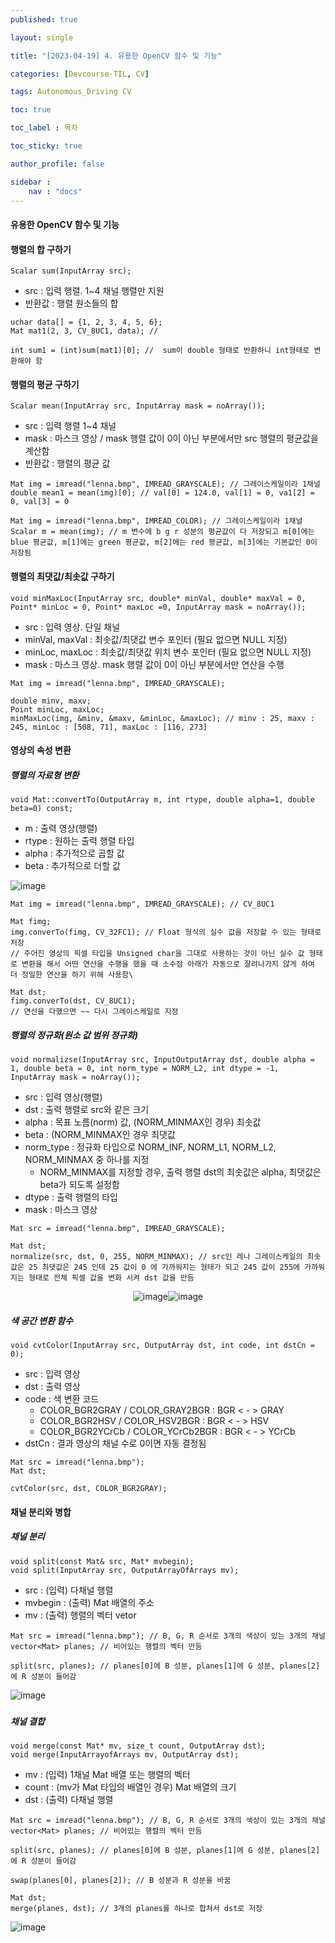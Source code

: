 ```yaml
---
published: true

layout: single

title: "[2023-04-19] 4. 유용한 OpenCV 함수 및 기능"

categories: [Devcourse-TIL, CV]

tags: Autonomous_Driving CV

toc: true

toc_label : 목차

toc_sticky: true

author_profile: false

sidebar :
    nav : "docs"
---
```


####  유용한 OpenCV 함수 및 기능



#### 행렬의 합 구하기

```
Scalar sum(InputArray src);
```

- src : 입력 행렬.  1~4 채널 행렬만 지원
- 반환값 : 행렬 원소들의 합



```
uchar data[] = {1, 2, 3, 4, 5, 6};
Mat mat1(2, 3, CV_8UC1, data); // 

int sum1 = (int)sum(mat1)[0]; //  sum이 double 형태로 반환하니 int형태로 변환해야 함
```



#### 행렬의 평균 구하기

```
Scalar mean(InputArray src, InputArray mask = noArray());
```

- src : 입력 행렬 1~4 채널
- mask : 마스크 영상 / mask 행렬 값이 0이 아닌 부분에서만 src 행렬의 평균값을 계산함
- 반환값 : 행렬의 평균 값



```
Mat img = imread("lenna.bmp", IMREAD_GRAYSCALE); // 그레이스케일이라 1채널 
double mean1 = mean(img)[0]; // val[0] = 124.0, val[1] = 0, va1[2] = 0, val[3] = 0 
```

```
Mat img = imread("lenna.bmp", IMREAD_COLOR); // 그레이스케일이라 1채널 
Scalar m = mean(img); // m 변수에 b g r 성분의 평균값이 다 저장되고 m[0]에는 blue 평균값, m[1]에는 green 평균값, m[2]에는 red 평균값, m[3]에는 기본값인 0이 저장됨
```



#### 행렬의 최댓값/최솟값 구하기

```
void minMaxLoc(InputArray src, double* minVal, double* maxVal = 0, Point* minLoc = 0, Point* maxLoc =0, InputArray mask = noArray());
```

- src : 입력 영상. 단일 채널
- minVal, maxVal : 최솟값/최댓값 변수 포인터 (필요 없으면 NULL 지정)
- minLoc, maxLoc : 최솟값/최댓값 위치 변수 포인터 (필요 없으면 NULL 지정)
- mask : 마스크 영상. mask 행렬 값이 0이 아닌 부분에서만 연산을 수행



```
Mat img = imread("lenna.bmp", IMREAD_GRAYSCALE);

double minv, maxv;
Point minLoc, maxLoc;
minMaxLoc(img, &minv, &maxv, &minLoc, &maxLoc); // minv : 25, maxv : 245, minLoc : [508, 71], maxLoc : [116, 273]
```



#### 영상의 속성 변환

##### 행렬의 자료형 변환

```
void Mat::convertTo(OutputArray m, int rtype, double alpha=1, double beta=0) const;
```

- m : 출력 영상(행렬)
- rtype : 원하는 출력 행렬 타입
- alpha : 추가적으로 곱할 값
- beta : 추가적으로 더할 값 

![image](https://user-images.githubusercontent.com/116723552/233404789-1ff40cee-9da0-43fb-8b2e-2830c4c9ef54.png)

```
Mat img = imread("lenna.bmp", IMREAD_GRAYSCALE); // CV_8UC1

Mat fimg;
img.converTo(fimg, CV_32FC1); // Float 형식의 실수 값을 저장할 수 있는 형태로 저장
// 주어진 영상의 픽셀 타입을 Unsigned char을 그대로 사용하는 것이 아닌 실수 값 형태로 변환을 해서 어떤 연산을 수행을 했을 때 소수점 아래가 자동으로 잘려나가지 않게 하여 더 정밀한 연산을 하기 위해 사용함\

Mat dst;
fimg.converTo(dst, CV_8UC1);
// 연산을 다했으면 ~~ 다시 그레이스케일로 지정
```



##### 행렬의 정규화(원소 값 범위 정규화)

```
void normalizse(InputArray src, InputOutputArray dst, double alpha = 1, double beta = 0, int norm_type = NORM_L2, int dtype = -1, InputArray mask = noArray());
```

- src : 입력 영상(행렬)
- dst : 출력 행렬로 src와 같은 크기
- alpha : 목표 노름(norm) 값,  (NORM_MINMAX인 경우) 최솟값
- beta : (NORM_MINMAX인 경우 최댓값
- norm_type : 정규화 타입으로 NORM_INF, NORM_L1, NORM_L2, NORM_MINMAX 중 하나를 지정
  - NORM_MINMAX를 지정할 경우, 출력 행렬 dst의 최솟값은 alpha, 최댓값은 beta가 되도록 설정함
- dtype : 출력 행렬의 타입
- mask : 마스크 영상



```
Mat src = imread("lenna.bmp", IMREAD_GRAYSCALE);

Mat dst;
normalize(src, dst, 0, 255, NORM_MINMAX); // src인 레나 그레이스케일의 최솟값은 25 최댓값은 245 인데 25 값이 0 에 가까워지는 형태가 되고 245 값이 255에 가까워지는 형태로 전체 픽셀 값을 변화 시켜 dst 값을 만듬
```

<center>
    
</center>

<center><img src="https://user-images.githubusercontent.com/116723552/233412750-5f5bdb33-4f7c-417e-afb1-6908f53a7f0f.png" alt="image" /><img src="https://user-images.githubusercontent.com/116723552/233413937-4967e429-0c85-4cb6-b212-e5e059b5ef93.png" alt="image" /></center>



##### 색 공간 변환 함수

```
void cvtColor(InputArray src, OutputArray dst, int code, int dstCn = 0);
```

- src : 입력 영상
- dst : 출력 영상
- code : 색 변환 코드
  - COLOR_BGR2GRAY / COLOR_GRAY2BGR : BGR < - > GRAY
  - COLOR_BGR2HSV / COLOR_HSV2BGR : BGR < - > HSV
  - COLOR_BGR2YCrCb / COLOR_YCrCb2BGR : BGR < - > YCrCb
- dstCn : 결과 영상의 채널 수로 0이면 자동 결정됨



```
Mat src = imread("lenna.bmp");
Mat dst;

cvtColor(src, dst, COLOR_BGR2GRAY);
```



#### 채널 분리와 병합

##### 채널 분리

```
void split(const Mat& src, Mat* mvbegin);
void split(InputArray src, OutputArrayOfArrays mv);
```

- src : (입력) 다채널 행렬
- mvbegin : (출력) Mat 배열의 주소
- mv : (출력) 행렬의 벡터 vetor<Mat>



```
Mat src = imread("lenna.bmp"); // B, G, R 순서로 3개의 색상이 있는 3개의 채널
vector<Mat> planes; // 비어있는 행렬의 벡터 만듬

split(src, planes); // planes[0]에 B 성분, planes[1]에 G 성분, planes[2]에 R 성분이 들어감
```

![image](https://user-images.githubusercontent.com/116723552/233422852-94924e9e-9933-4092-a19b-0c46855d4500.png)

##### 

##### 채널 결합

```
void merge(const Mat* mv, size_t count, OutputArray dst);
void merge(InputArrayofArrays mv, OutputArray dst);
```

- mv : (입력) 1채널 Mat 배열 또는 행렬의 벡터
- count : (mv가 Mat 타입의 배열인 경우) Mat 배열의 크기
- dst : (출력) 다채널 행렬



```
Mat src = imread("lenna.bmp"); // B, G, R 순서로 3개의 색상이 있는 3개의 채널
vector<Mat> planes; // 비어있는 행렬의 벡터 만듬

split(src, planes); // planes[0]에 B 성분, planes[1]에 G 성분, planes[2]에 R 성분이 들어감

swap(planes[0], planes[2]); // B 성분과 R 성분을 바꿈

Mat dst;
merge(planes, dst); // 3개의 planes를 하나로 합쳐서 dst로 저장
```

![image](https://user-images.githubusercontent.com/116723552/233424124-c8599264-624c-409f-92c2-060e8c675724.png)







